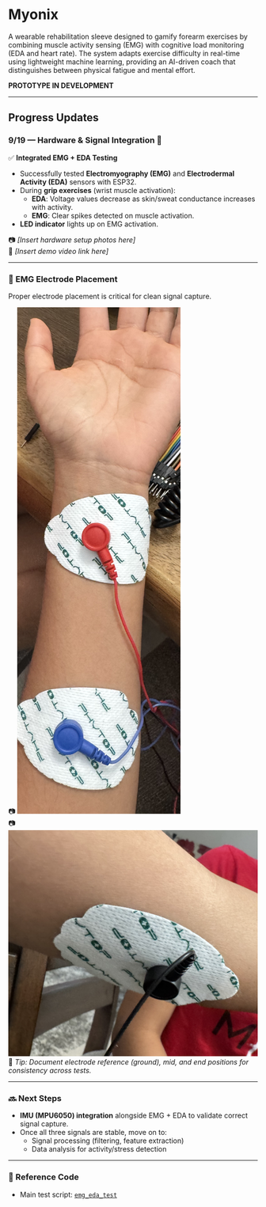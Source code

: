 # Myonix
A wearable rehabilitation sleeve designed to gamify forearm exercises by combining muscle activity sensing (EMG) with cognitive load monitoring (EDA and heart rate). The system adapts exercise difficulty in real-time using lightweight machine learning, providing an AI-driven coach that distinguishes between physical fatigue and mental effort.

**PROTOTYPE IN DEVELOPMENT**

---

## Progress Updates

### 9/19 — Hardware & Signal Integration 🚀

✅ **Integrated EMG + EDA Testing**

- Successfully tested **Electromyography (EMG)** and **Electrodermal Activity (EDA)** sensors with ESP32.  
- During **grip exercises** (wrist muscle activation):  
  - **EDA**: Voltage values decrease as skin/sweat conductance increases with activity.  
  - **EMG**: Clear spikes detected on muscle activation.  
- **LED indicator** lights up on EMG activation.  

📷 _[Insert hardware setup photos here]_  
🎥 _[Insert demo video link here]_  

---

### 📍 EMG Electrode Placement
Proper electrode placement is critical for clean signal capture.  

📷 _![EMG End & Mid Placement](Mid_EndElectrodePlacement.png)_  
📷 _![EMG Ref Placement](RefElectrodePlacement.png)_ 
📝 _Tip: Document electrode reference (ground), mid, and end positions for consistency across tests._  

---

### 🔜 Next Steps
- **IMU (MPU6050) integration** alongside EMG + EDA to validate correct signal capture.  
- Once all three signals are stable, move on to:  
  - Signal processing (filtering, feature extraction)  
  - Data analysis for activity/stress detection  

---

### 📂 Reference Code
- Main test script: [`emg_eda_test`](./emg_eda_test.ino)  

